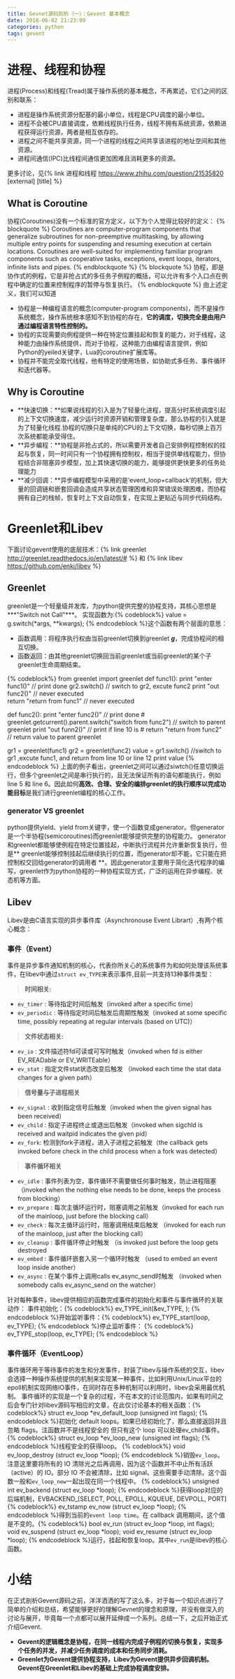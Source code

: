 ```yaml
---
title: Gevnet源码剖析（一）：Gevent 基本概念
date: 2018-06-02 21:23:09
categories: python
tags: gevent
---
```

# 进程、线程和协程
进程(Process)和线程(Tread)属于操作系统的基本概念，不再累述，它们之间的区别和联系：
* 进程是操作系统资源分配基的最小单位，线程是CPU调度的最小单位。
* 进程不会被CPU直接调度，依赖线程执行任务，线程不拥有系统资源，依赖进程获得运行资源，两者是相互依存的。
* 进程之间不能共享资源，同一个进程的线程之间共享该进程的地址空间和其他资源。
* 进程间通信(IPC)比线程间通信更加困难且消耗更多的资源。
<!--more-->
更多讨论，见{% link 进程和线程 https://www.zhihu.com/question/21535820 [external] [title] %}
## What is Coroutine
协程(Coroutines)没有一个标准的官方定义，以下为个人觉得比较好的定义：
{% blockquote %}
Coroutines are computer-program components that generalize subroutines for non-preemptive multitasking, by allowing multiple entry points for suspending and resuming execution at certain locations. Coroutines are well-suited for implementing familiar program components such as cooperative tasks, exceptions, event loops, iterators, infinite lists and pipes.
{% endblockquote %}
{% blockquote %}
协程，即是协作式的例程，它是非抢占式的多任务子例程的概括，可以允许有多个入口点在例程中确定的位置来控制程序的暂停与恢复执行。
{% endblockquote %}
由上述定义，我们可以知道
* 协程是一种编程语言的概念(computer-program components)，而不是操作系统概念，操作系统根本感知不到协程的存在，**它的调度，切换完全是由用户通过编程语言特性控制的。**
* 协程的实现需要向例程提供一种在特定位置挂起和恢复的能力，对于线程，这种能力由操作系统提供，而对于协程，这种能力由编程语言提供，例如Python的yeiled关键字，Lua的coroutine扩展库等。
* 协程并不能完全取代线程，他有特定的使用场景，如协助式多任务、事件循环和迭代器等。

## Why is Coroutine
* **快速切换：**如果说线程的引入是为了轻量化进程，提高分时系统调度引起的上下文切换速度，减少运行时资源开销和管理复杂度，那么协程的引入就是为了轻量化线程.协程的切换只是单纯的CPU的上下文切换，每秒切换上百万次系统都能承受得住。
* **异步编程：**协程是非抢占式的，所以需要开发者自己安排例程控制权的挂起与恢复，同一时间只有一个协程拥有控制权，相当于提供单线程能力，但协程结合非阻塞异步模型，加上其快速切换的能力，能够提供更快更多的任务处理能力
* **减少回调：**异步编程模型中采用的是‘event_loop+callback’的机制，但大量的回调链和嵌套回调会造成共享状态管理困难和异常错误处理困难，而协程拥有自己的栈帧，恢复时上下文自动恢复，在实现上更贴近与同步代码结构。


# Greenlet和Libev
下面讨论gevent使用的底层技术：{% link greenlet http://greenlet.readthedocs.io/en/latest/# %} 和 {% link libev https://github.com/enki/libev %}
## Greenlet
greenlet是一个轻量级并发库，为python提供完整的协程支持，其核心思想是***"Switch not Call"***。
实现函数为:{% codeblock%}
value = g.switch(*args, **kwargs);
{% endcodeblock %}这个函数有两个层面的意思：
* 函数调用：将程序执行权由当前greenlet切换到greenlet ***g***，完成协程间的相互切换。
* 函数返回：由其他greenlet切换回当前greenlet或当前greenlet的某个子greenlet生命周期结束。

{% codeblock%}
from greenlet import greenlet
def func1():
    print "enter func1()"	// print done
    gr2.switch()		// switch to gr2, excute func2
    print "out func2()" 	// never executed	 
    return "return from func1" // never executed

def func2():
    print "enter func2()"	// print done
    # greenlet.getcurrent().parent.switch("switch from func2") // switch to parent greenlet
    print "out funn2()"		// print if line 10 is #
    return "return from func2"	// return value to parent greenlet

gr1 = greenlet(func1)
gr2 = greenlet(func2)
value = gr1.switch()  	//switch to gr1 ,excute func1, and return from line 10 or line 12
print value
{% endcodeblock %}
上面的例子看出，greenlet之间可以通过siwtch()任意切换运行，但多个greenlet之间是串行执行的，且无法保证所有的语句都能执行，例如line 5 和 line 6。因此如何**高效、合理、安全的编排greenlet的执行顺序以完成功能目标**是我们进行greenlet编程的核心工作。

### generator VS greenlet
python提供yield、yield from关键字，使一个函数变成generator。但generator是一个半协程(semicoroutines)而greenlet能够提供完整的协程能力。
generator和greenlet都能够使例程在特定位置挂起，中断执行流程并允许重新恢复执行，但是** greenlet能够控制挂起后继续执行的位置，而generator却不能，它只能在把控制权交回给generator的调用者 **。因此generator主要用于简化迭代程序的编写，greenlet作为python协程的一种协程实现方式，广泛的运用在异步编程、状态机等方面。

## Libev
Libev是由C语言实现的异步事件库（Asynchronouse Event Librart）,有两个核心概念：
### 事件（Event）
事件是异步事件通知机制的核心，代表你所关心的系统事件为和如何处理该系统事件，在libev中通过`struct ev_TYPE`来表示事件,目前一共支持13种事件类型：
> **时间相关:** 
* `ev_timer` : 等待指定时间后触发（invoked after a specific time）
* `ev_periodic` : 等待指定时间后触发后周期性触发（invoked at some specific time, possibly repeating at regular intervals (based on UTC)）

> **文件状态相关:**
* `ev_io` : 文件描述符fd可读或可写时触发（invoked when fd is either EV_READable or EV_WRITEable）
* `ev_stat` : 指定文件stat状态改变后触发 （invoked each time the stat data changes for a given path）

> **信号量与子进程相关**
* `ev_signal` : 收到指定信号后触发（invoked when the given signal has been received）
* `ev_child` : 指定子进程终止或退出后触发（invoked when sigchld is received and waitpid indicates the given pid）
* `ev_fork`: 检测到fork子进程，进入子进程之前触发（the callback gets invoked before check in the child process when a fork was detected）

> **事件循环相关**
* `ev_idle` : 事件列表为空，事件循环不需要做任何事时触发，防止进程阻塞（invoked when the nothing else needs to be done, keeps the process from blocking）
* `ev_prepare` : 每次主循环运行时，阻塞调用之前触发（invoked for each run of the mainloop, just before the blocking call）
* `ev_check` : 每次主循环运行时，阻塞调用结束后触发 （invoked for each run of the mainloop, just after the blocking call）
* `ev_cleanup` : 事件循环停止时触发 （is invoked just before the loop gets destroyed
* `ev_embed` : 事件循环嵌套入另一个循环时触发 （used to embed an event loop inside another）
* `ev_async` : 在某个事件上调用calls ev_async_send时触发 （invoked when somebody calls ev_async_send on the watcher）

针对每种事件，libev提供相应的函数完成事件的初始化和事件与事件循环的关联动作：
事件初始化：{% codeblock%}
ev_TYPE_init(&ev_TYPE, );
{% endcodeblock %}开始监听事件：{% codeblock%}
 ev_TYPE_start(loop, ev_TYPE);
{% endcodeblock %}停止监听事件： {% codeblock%}
ev_TYPE_stop(loop, ev_TYPE);
{% endcodeblock %}


### 事件循环（EventLoop）
事件循环用于等待事件的发生和分发事件，封装了libev与操作系统的交互，libev会选择一种操作系统提供的机制来实现某一种事件，比如利用Unix/Linux平台的epoll机制实现网络IO事件，在同时存在多种机制可以利用时，libev会采用最优机制。
事件循环的实现是一个复杂的过程，不在本文的讨论范围内，如果有时间之后会专门针对libev源码写相应的文章，在此仅讨论基本的相关函数：{% codeblock%}
struct ev_loop *ev_default_loop (unsigned int flags);
{% endcodeblock %}初始化 default loops。如果已经初始化了，那么直接返回并且忽略 flags。注函数并不是线程安全的 但只有这个 loop 可以处理ev_child事件。{% codeblock%}
struct ev_loop *ev_loop_new (unsigned int flags);
{% endcodeblock %}线程安全的获得loop。 {% codeblock%}
void ev_loop_destroy (struct ev_loop *loop);
{% endcodeblock %}销毁`ev_loop`。注意这里要将所有的 IO 清除光之后再调用，因为这个函数并不中止所有活跃（active）的 IO。部分 IO 不会被清除，比如 signal。这些需要手动清除。这个函数一般和`ev_loop_new`一起出现在同一个线程中。 {% codeblock%}
unsigned int ev_backend (struct ev_loop *loop);
{% endcodeblock %}获得loop对应的后端机制，EVBACKEND_[SELECT, POLL, EPOLL, KQUEUE, DEVPOLL, PORT]{% codeblock%}
ev_tstamp ev_now (struct ev_loop *loop);
{% endcodeblock %}得到当前的`event loop time`。在 callback 调用期间，这个值是不变的。{% codeblock%}
bool ev_run (struct ev_loop *loop, int flags);
void ev_suspend (struct ev_loop *loop);
void ev_resume (struct ev_loop *loop);
{% endcodeblock %}运行，挂起和恢复loop。其中`ev_run`是libev的核心函数。

# 小结
在正式剖析Gevent源码之前，洋洋洒洒的写了这么多，对于每一个知识点进行了简单的介绍和总结，希望能够更好的理解Gevnet的理念和原理，并没有做深入的讨论与展开，毕竟每一个点都可以展开延伸成一个系列。总结一下，之后开始正式介绍Gevent.
* **Gevent的逻辑概念是协程，在同一线程内完成子例程的切换与恢复，实现多个任务的并发，并减少任务调度的成本和任务同步消耗。**
* **Greenlet为Gevent提供协程支持，Libev为Gevent提供异步回调机制。Gevent在Greenlet和Libev的基础上完成协程调度安排。**